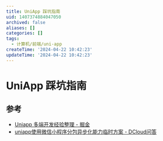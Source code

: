 ```yaml
---
title: UniApp 踩坑指南
uid: 1407374884047050
archived: false
aliases: []
categories: []
tags:
  - 计算机/前端/uni-app
createTime: '2024-04-22 10:42:23'
updateTime: '2024-04-22 10:42:23'
---
```


# UniApp 踩坑指南

## 参考

- [Uniapp 多端开发经验整理 - 掘金](https://juejin.cn/post/7138221718518595621)
- [uniapp使用微信小程序分包异步化能力临时方案 - DCloud问答](https://ask.dcloud.net.cn/article/39622)

